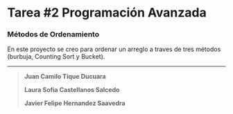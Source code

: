 # Tarea #2 Programación Avanzada
### Métodos de Ordenamiento
En este proyecto se creo para ordenar un arreglo a traves de 
tres métodos (burbuja, Counting Sort y Bucket).


***
> __Juan Camilo Tique Ducuara__
> 
> __Laura Sofia Castellanos Salcedo__
> 
> __Javier Felipe Hernandez Saavedra__
>

